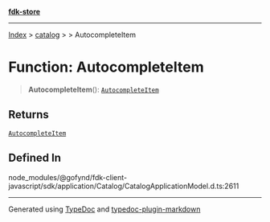 [**fdk-store**](../../../README.md)
***

[Index](../../../API.md) > [catalog](../../README.md) > [<internal>](../README.md) > AutocompleteItem

# Function: AutocompleteItem

> **AutocompleteItem**(): [`AutocompleteItem`](../type-aliases/type-alias.AutocompleteItem.md)

## Returns

[`AutocompleteItem`](../type-aliases/type-alias.AutocompleteItem.md)

## Defined In

node\_modules/@gofynd/fdk-client-javascript/sdk/application/Catalog/CatalogApplicationModel.d.ts:2611

***
Generated using [TypeDoc](https://typedoc.org/) and [typedoc-plugin-markdown](https://www.npmjs.com/package/typedoc-plugin-markdown)
